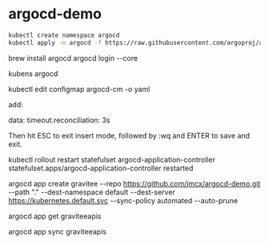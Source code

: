 # argocd-demo

```sh
kubectl create namespace argocd
kubectl apply -n argocd -f https://raw.githubusercontent.com/argoproj/argo-cd/stable/manifests/core-install.yaml
```

brew install argocd
argocd login --core

kubens argocd 


kubectl edit configmap argocd-cm -o yaml


add:

data:
  timeout.reconciliation: 3s


Then hit ESC to exit insert mode, followed by :wq and ENTER to save and exit.


kubectl rollout restart statefulset argocd-application-controller 
statefulset.apps/argocd-application-controller restarted 


argocd app create gravitee --repo https://github.com/jmcx/argocd-demo.git --path "." --dest-namespace default --dest-server https://kubernetes.default.svc --sync-policy automated --auto-prune


argocd app get graviteeapis


argocd app sync graviteeapis
